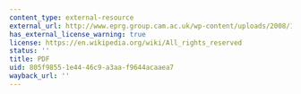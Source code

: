 ```yaml
---
content_type: external-resource
external_url: http://www.eprg.group.cam.ac.uk/wp-content/uploads/2008/11/eprg0731.pdf
has_external_license_warning: true
license: https://en.wikipedia.org/wiki/All_rights_reserved
status: ''
title: PDF
uid: 805f9855-1e44-46c9-a3aa-f9644acaaea7
wayback_url: ''
---
```

